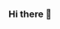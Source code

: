 ### Hi there 👋

<!--
**arun6665/arun6665** is a ✨ _special_ ✨ repository because its `README.md` (this file) appears on your GitHub profile.

Here are some ideas to get you started:

- 🔭 I’m currently working on (not working studying)
- 🌱 I’m currently learning ...(react and laravel)
- 👯 I’m looking to collaborate on ...
- 🤔 I’m looking for help with ...
- 💬 Ask me about ...
- 📫 How to reach me: ...(arunroy.com.np)
- 😄 Pronouns: ...
- ⚡ Fun fact: ...
-->
